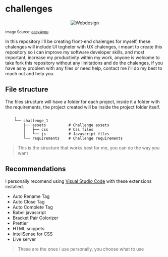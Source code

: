 # challenges

<p align="center">
    <img src="https://easy4youcomunicacao.com.br/images/2019/07/09/web-design-easy-4-you-comunicacao2.png" alt="Webdesign">
</p>
<sup>Image Source: <a href="https://easy4youcomunicacao.com.br/index.php/servicos/web-design">easy4you</a></sup>


In this repository i'll  be creating front-end chalenges for myself, these chalenges will include UI togheter with UX chalenges, i meant to create this repository so i can improve my software developer skills, and most important, increase my productivity within my work, anyone is welcome to take fork this repository without any limitations and do the chalenges, if you have asny problem with any files or need help, contact me i'll do my best to reach out and help you.

## File structure

The files structure will have a folder for each project, inside it a folder with the requirements, the project created will be inside the project folder itself.

```
    .
    └── challenge_1
        ├── assets          # Challenge assets
        │   ├── css         # Css files
        │   └── js          # Javascript files
        └── requirements    # Challenge requirements
```

> This is the structure that works best for me, you can do the way you want

## Recommendations

I personally recomend using [Visual Studio Code](https://code.visualstudio.com/) with these extensions installed.

 - Auto Rename Tag
 - Auto Close Tag
 - Auto Complete Tag
 - Babel javascript
 - Bracket Pair Colorizer
 - Prettier
 - HTML snippets
 - inteliSense for CSS
 - Live server

> These are the ones i use personally, you choose what to use


